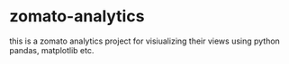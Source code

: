 # zomato-analytics
this is a zomato analytics project for visiualizing their views using python pandas, matplotlib etc.
